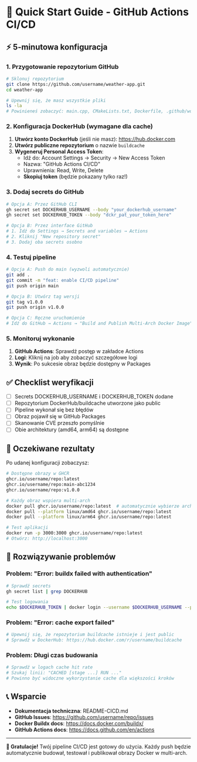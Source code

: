 # 🚀 Quick Start Guide - GitHub Actions CI/CD

## ⚡ 5-minutowa konfiguracja

### 1. Przygotowanie repozytorium GitHub

```bash
# Sklonuj repozytorium
git clone https://github.com/username/weather-app.git
cd weather-app

# Upewnij się, że masz wszystkie pliki
ls -la
# Powinieneś zobaczyć: main.cpp, CMakeLists.txt, Dockerfile, .github/workflows/
```

### 2. Konfiguracja DockerHub (wymagane dla cache)

1. **Utwórz konto DockerHub** (jeśli nie masz): https://hub.docker.com
2. **Utwórz publiczne repozytorium** o nazwie `buildcache`
3. **Wygeneruj Personal Access Token**:
   - Idź do: Account Settings → Security → New Access Token
   - Nazwa: "GitHub Actions CI/CD"  
   - Uprawnienia: Read, Write, Delete
   - **Skopiuj token** (będzie pokazany tylko raz!)

### 3. Dodaj secrets do GitHub

```bash
# Opcja A: Przez GitHub CLI
gh secret set DOCKERHUB_USERNAME --body "your_dockerhub_username"
gh secret set DOCKERHUB_TOKEN --body "dckr_pat_your_token_here"

# Opcja B: Przez interface GitHub
# 1. Idź do Settings → Secrets and variables → Actions
# 2. Kliknij "New repository secret"
# 3. Dodaj oba secrets osobno
```

### 4. Testuj pipeline

```bash
# Opcja A: Push do main (wyzwoli automatycznie)
git add .
git commit -m "feat: enable CI/CD pipeline"
git push origin main

# Opcja B: Utwórz tag wersji
git tag v1.0.0
git push origin v1.0.0

# Opcja C: Ręczne uruchomienie
# Idź do GitHub → Actions → "Build and Publish Multi-Arch Docker Image" → Run workflow
```

### 5. Monitoruj wykonanie

1. **GitHub Actions**: Sprawdź postęp w zakładce Actions
2. **Logi**: Kliknij na job aby zobaczyć szczegółowe logi
3. **Wynik**: Po sukcesie obraz będzie dostępny w Packages

## ✅ Checklist weryfikacji

- [ ] Secrets DOCKERHUB_USERNAME i DOCKERHUB_TOKEN dodane
- [ ] Repozytorium DockerHub/buildcache utworzone jako public
- [ ] Pipeline wykonał się bez błędów
- [ ] Obraz pojawił się w GitHub Packages
- [ ] Skanowanie CVE przeszło pomyślnie
- [ ] Obie architektury (amd64, arm64) są dostępne

## 🎯 Oczekiwane rezultaty

Po udanej konfiguracji zobaczysz:

```bash
# Dostępne obrazy w GHCR
ghcr.io/username/repo:latest
ghcr.io/username/repo:main-abc1234
ghcr.io/username/repo:v1.0.0

# Każdy obraz wspiera multi-arch
docker pull ghcr.io/username/repo:latest  # automatycznie wybierze architekturę
docker pull --platform linux/amd64 ghcr.io/username/repo:latest
docker pull --platform linux/arm64 ghcr.io/username/repo:latest

# Test aplikacji
docker run -p 3000:3000 ghcr.io/username/repo:latest
# Otwórz: http://localhost:3000
```

## 🔧 Rozwiązywanie problemów

### Problem: "Error: buildx failed with authentication"
```bash
# Sprawdź secrets
gh secret list | grep DOCKERHUB

# Test logowania
echo $DOCKERHUB_TOKEN | docker login --username $DOCKERHUB_USERNAME --password-stdin
```

### Problem: "Error: cache export failed"
```bash
# Upewnij się, że repozytorium buildcache istnieje i jest public
# Sprawdź w DockerHub: https://hub.docker.com/r/username/buildcache
```

### Problem: Długi czas budowania
```bash
# Sprawdź w logach cache hit rate
# Szukaj linii: "CACHED [stage ...] RUN ..."
# Powinno być widoczne wykorzystanie cache dla większości kroków
```

## 📞 Wsparcie

- **Dokumentacja techniczna**: README-CICD.md
- **GitHub Issues**: https://github.com/username/repo/issues  
- **Docker Buildx docs**: https://docs.docker.com/buildx/
- **GitHub Actions docs**: https://docs.github.com/en/actions

---

**🎉 Gratulacje!** Twój pipeline CI/CD jest gotowy do użycia. Każdy push będzie automatycznie budował, testował i publikował obrazy Docker w multi-arch.
